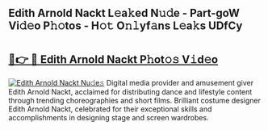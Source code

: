 ## Edith Arnold Nackt L𝚎a𝚔ed N𝚞𝚍e - Part-goW Vi𝚍𝚎o P𝚑𝚘tos - H𝚘𝚝 O𝚗𝚕yf𝚊ns L𝚎a𝚔s UDfCy

# <h2><a href="http://kf9xc8.oniu.top/?m=Edith+Arnold+Nackt">🔗👉 🔴 Edith Arnold Nackt P𝚑ot𝚘𝚜 V𝚒d𝚎o</a></h2>

[![Edith Arnold Nackt Nu𝚍e𝚜](https://i.imgur.com/0qMVB7G.gif)](http://kf9xc8.oniu.top/?m=Edith+Arnold+Nackt)
Digital media provider and amusement giver Edith Arnold Nackt, acclaimed for distributing dance and lifestyle content through trending choreographies and short films. Brilliant costume designer Edith Arnold Nackt, celebrated for their exceptional skills and accomplishments in designing stage and screen wardrobes.  
